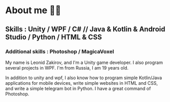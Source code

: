 # About me 👨‍💻

## Skills : Unity / WPF / C# // Java & Kotlin & Android Studio / Python / HTML & CSS
### Additional skills : Photoshop / MagicaVoxel

My name is Leonid Zakirov, and I'm a Unity game developer.
I also program several projects in WPF.
I'm from Russia, I am 19 years old.

In addition to unity and wpf, I also know how to program simple Kotlin/Java applications for mobile devices, write simple websites in HTML and CSS, and write a simple telegram bot in Python.
I have a great command of Photoshop.
